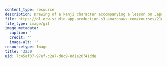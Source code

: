 ```yaml
---
content_type: resource
description: Drawing of a kanji character accompanying a lesson on Japanese.
file: https://ol-ocw-studio-app-production.s3.amazonaws.com/courses/21g-504-japanese-iv-spring-2009/7c45af3797efc2a7d8c98d1e20f41dde_3230.gif
file_type: image/gif
image_metadata:
  caption: ''
  credit: ''
  image-alt: ''
resourcetype: Image
title: '3230'
uid: 7c45af37-97ef-c2a7-d8c9-8d1e20f41dde
---
```

